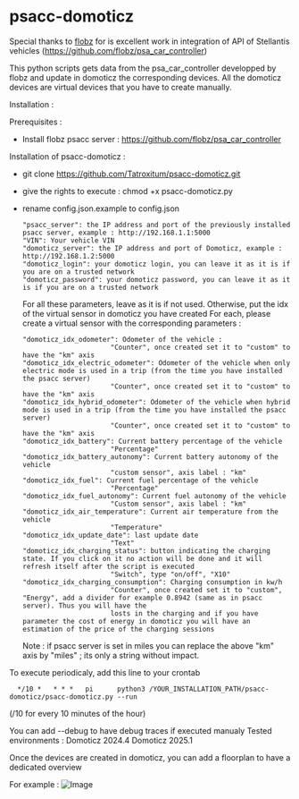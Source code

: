 # psacc-domoticz

Special thanks to [flobz](https://github.com/flobz) for is excellent work in integration of API of Stellantis vehicles (https://github.com/flobz/psa_car_controller) 

This python scripts gets data from the psa_car_controller developped by flobz and update in domoticz the corresponding devices.
All the domoticz devices are virtual devices that you have to create manually.

Installation : 

Prerequisites : 
- Install flobz psacc server : https://github.com/flobz/psa_car_controller

Installation of psacc-domoticz : 
- git clone https://github.com/Tatroxitum/psacc-domoticz.git
- give the rights to execute : chmod +x psacc-domoticz.py
- rename config.json.example to config.json

      "psacc_server": the IP address and port of the previously installed psacc server, example : http://192.168.1.1:5000
      "VIN": Your vehicle VIN
      "domoticz_server": the IP address and port of Domoticz, example : http://192.168.1.2:5000
      "domoticz_login": your domoticz login, you can leave it as it is if you are on a trusted network
      "domoticz_password": your domoticz password, you can leave it as it is if you are on a trusted network

  	For all these parameters, leave as it is if not used. Otherwise, put the idx of the virtual sensor in domoticz you have created
  	For each, please create a virtual sensor with the corresponding parameters :
  
      "domoticz_idx_odometer": Odometer of the vehicle :
  							"Counter", once created set it to "custom" to have the "km" axis
      "domoticz_idx_electric_odometer": Odometer of the vehicle when only electric mode is used in a trip (from the time you have installed the psacc server)
  							"Counter", once created set it to "custom" to have the "km" axis
      "domoticz_idx_hybrid_odometer": Odometer of the vehicle when hybrid mode is used in a trip (from the time you have installed the psacc server)
  							"Counter", once created set it to "custom" to have the "km" axis
      "domoticz_idx_battery": Current battery percentage of the vehicle
  							"Percentage"
      "domoticz_idx_battery_autonomy": Current battery autonomy of the vehicle
  							"custom sensor", axis label : "km"
      "domoticz_idx_fuel": Current fuel percentage of the vehicle
  							"Percentage"
      "domoticz_idx_fuel_autonomy": Current fuel autonomy of the vehicle
  							"Custom sensor", axis label : "km"
      "domoticz_idx_air_temperature": Current air temperature from the vehicle
  							"Temperature"
      "domoticz_idx_update_date": last update date
  							"Text"
      "domoticz_idx_charging_status": button indicating the charging state. If you click on it no action will be done and it will refresh itself after the script is executed
  							"Switch", type "on/off", "X10"
      "domoticz_idx_charging_consumption": Charging consumption in kw/h
							"Counter", once created set it to "custom", "Energy", add a divider for example 0.8942 (same as in psacc server). Thus you will have the
							losts in the charging and if you have parameter the cost of energy in domoticz you will have an estimation of the price of the charging sessions
  	
	Note : if psacc server is set in miles you can replace the above "km" axis by "miles" ; its only a string without impact.
	
To execute periodicaly, add this line to your crontab

      */10 *   * * *   pi      python3 /YOUR_INSTALLATION_PATH/psacc-domoticz/psacc-domoticz.py --run

(/10 for every 10 minutes of the hour)

You can add --debug to have debug traces if executed manualy
Tested environments : 
Domoticz 2024.4 
Domoticz 2025.1 

Once the devices are created in domoticz, you can add a floorplan to have a dedicated overview

For example :
![Image](https://github.com/user-attachments/assets/add5f8cb-dbf0-4bbe-878e-a0e931211853)

